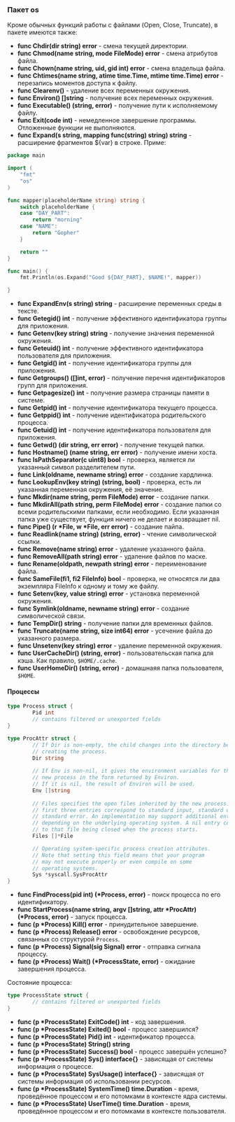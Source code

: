 ### Пакет os

Кроме обычных функций работы с файлами (Open, Close, Truncate), в пакете имеются также:

* **func Chdir(dir string) error** - смена текущей директории.
* **func Chmod(name string, mode FileMode) error** - смена атрибутов файла.
* **func Chown(name string, uid, gid int) error** - смена владельца файла.
* **func Chtimes(name string, atime time.Time, mtime time.Time) error** - перезапись моментов доступа к файлу.
* **func Clearenv()** - удаление всех переменных окружения.
* **func Environ() []string** - получение всех  переменных окружения.
* **func Executable() (string, error)** - получение пути к исполняемому файлу.
* **func Exit(code int)** - немедленное завершение программы. Отложенные функции не выполняются.
* **func Expand(s string, mapping func(string) string) string** - расширение фрагментов ${var} в строке. Приме:

```go
package main

import (
	"fmt"
	"os"
)

func mapper(placeholderName string) string {
	switch placeholderName {
	case "DAY_PART":
		return "morning"
	case "NAME":
		return "Gopher"
	}

	return ""
}

func main() {
	fmt.Println(os.Expand("Good ${DAY_PART}, $NAME!", mapper))

}
```

* **func ExpandEnv(s string) string** - расширение переменных среды в тексте.
* **func Getegid() int** - получение эффективного идентификатора группы для приложения.
* **func Getenv(key string) string** - получение значения переменной окружения.
* **func Geteuid() int** - получение эффективного идентификатора пользователя для приложения.
* **func Getgid() int** - получение идентификатора группы для приложения.
* **func Getgroups() ([]int, error)** - получение перечня идентификаторов групп для приложения.
* **func Getpagesize() int** - получение размера страницы памяти в системе.
* **func Getpid() int** - получение идентификатора текущего процесса.
* **func Getppid() int** - получение идентификатора родительского процесса.
* **func Getuid() int** - получение идентификатора пользователя для приложения.
* **func Getwd() (dir string, err error)** - получение текущей папки.
* **func Hostname() (name string, err error)** - получение имени хоста.
* **func IsPathSeparator(c uint8) bool** - проверка, является ли указанный символ разделителем пути.
* **func Link(oldname, newname string) error** - создание хардлинка.
* **func LookupEnv(key string) (string, bool)** - проверка, есть ли указанная переменная окружения, её значение.
* **func Mkdir(name string, perm FileMode) error** - создание папки.
* **func MkdirAll(path string, perm FileMode) error** - создание папки со всеми родительскими папками, если необходимо. Если указанная папка уже существует, функция ничего не делает и возвращает nil.
* **func Pipe() (r \*File, w \*File, err error)** - создание пайпа.
* **func Readlink(name string) (string, error)** - чтение символической ссылки.
* **func Remove(name string) error** - удаление указанного файла.
* **func RemoveAll(path string) error** - удаление файлов по маске.
* **func Rename(oldpath, newpath string) error** - переименование файла.
* **func SameFile(fi1, fi2 FileInfo) bool** - проверка, не относятся ли два экземпляра FileInfo к одному и тому же файлу.
* **func Setenv(key, value string) error** - установка переменной окружения.
* **func Symlink(oldname, newname string) error** - создание символической связи.
* **func TempDir() string** - получение папки для временных файлов.
* **func Truncate(name string, size int64) error** - усечение файла до указанного размера.
* **func Unsetenv(key string) error** - удаление переменной окружения.
* **func UserCacheDir() (string, error)** - пользовательская папка для кэша. Как правило, `$HOME/.cache`.
* **func UserHomeDir() (string, error)** - домашнаяя папка пользователя, `$HOME`.

#### Процессы

```go
type Process struct {
        Pid int
        // contains filtered or unexported fields
}

type ProcAttr struct {
        // If Dir is non-empty, the child changes into the directory before
        // creating the process.
        Dir string
 
        // If Env is non-nil, it gives the environment variables for the
        // new process in the form returned by Environ.
        // If it is nil, the result of Environ will be used.
        Env []string
 
        // Files specifies the open files inherited by the new process. The
        // first three entries correspond to standard input, standard output, and
        // standard error. An implementation may support additional entries,
        // depending on the underlying operating system. A nil entry corresponds
        // to that file being closed when the process starts.
        Files []*File

        // Operating system-specific process creation attributes.
        // Note that setting this field means that your program
        // may not execute properly or even compile on some
        // operating systems.
        Sys *syscall.SysProcAttr
}
```

* **func FindProcess(pid int) (\*Process, error)** - поиск процесса по его идентификатору.
* **func StartProcess(name string, argv []string, attr \*ProcAttr) (\*Process, error)** - запуск процесса.
* **func (p \*Process) Kill() error** - принудительное завершение.
* **func (p \*Process) Release() error** - освобождение ресурсов, связанных со структурой `Process`.
* **func (p \*Process) Signal(sig Signal) error** - отправка сигнала процессу.
* **func (p \*Process) Wait() (\*ProcessState, error)** - ожидание завершения процесса.

Состояние процесса:

```go
type ProcessState struct {
        // contains filtered or unexported fields
}
```

* **func (p \*ProcessState) ExitCode() int** - код завершения.
* **func (p \*ProcessState) Exited() bool** - процесс завершился?
* **func (p \*ProcessState) Pid() int** - идентификатор процесса.
* **func (p \*ProcessState) String() string** 
* **func (p \*ProcessState) Success() bool** - процесс завершён успешно?
* **func (p \*ProcessState) Sys() interface{}** - зависящая от системы информация о процессе.
* **func (p \*ProcessState) SysUsage() interface{}** - зависящая от системы информация об использовании ресурсов.
* **func (p \*ProcessState) SystemTime() time.Duration** - время, проведённое процессом и его потомками в контексте ядра системы.
* **func (p \*ProcessState) UserTime() time.Duration** - время, проведённое процессом и его потомками в контексте пользователя.


